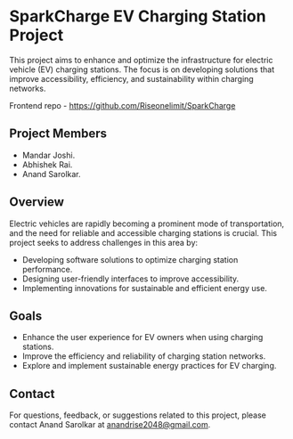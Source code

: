 # SparkCharge EV Charging Station Project

This project aims to enhance and optimize the infrastructure for electric vehicle (EV) charging stations. The focus is on developing solutions that improve accessibility, efficiency, and sustainability within charging networks.

Frontend repo - https://github.com/Riseonelimit/SparkCharge
## Project Members

- Mandar Joshi.
- Abhishek Rai.
- Anand Sarolkar.

## Overview

Electric vehicles are rapidly becoming a prominent mode of transportation, and the need for reliable and accessible charging stations is crucial. This project seeks to address challenges in this area by:

- Developing software solutions to optimize charging station performance.
- Designing user-friendly interfaces to improve accessibility.
- Implementing innovations for sustainable and efficient energy use.

## Goals

- Enhance the user experience for EV owners when using charging stations.
- Improve the efficiency and reliability of charging station networks.
- Explore and implement sustainable energy practices for EV charging.

## Contact

For questions, feedback, or suggestions related to this project, please contact Anand Sarolkar at anandrise2048@gmail.com.
